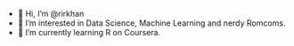 - 👋 Hi, I’m @rirkhan
- 👀 I’m interested in Data Science, Machine Learning and nerdy Romcoms.
- 🌱 I’m currently learning R on Coursera.

<!---
rirkhan/rirkhan is a ✨ special ✨ repository because its `README.md` (this file) appears on your GitHub profile.
You can click the Preview link to take a look at your changes.
--->
